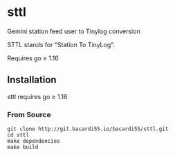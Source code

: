 # sttl

Gemini station feed user to Tinylog conversion

STTL stands for "Station To TinyLog".

Requires go ≥ 1.16

## Installation

sttl requires go ≥ 1.16

### From Source
```
git clone http://git.bacardi55.io/bacardi55/sttl.git
cd sttl
make dependencies
make build
```
